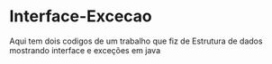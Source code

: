 # Interface-Excecao
Aqui tem dois codigos de um trabalho que fiz de Estrutura de dados mostrando interface e exceções em java
